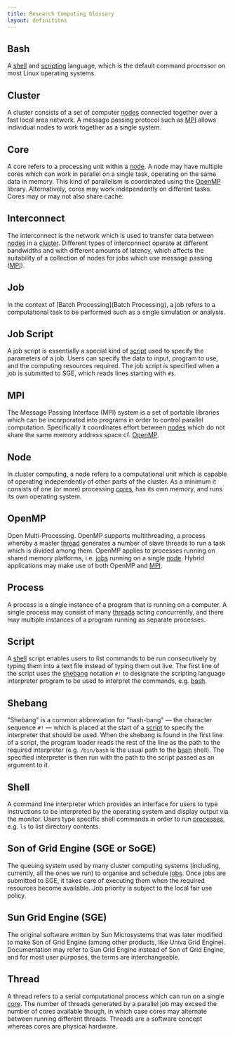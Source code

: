 ```yaml
---
title: Research Computing Glossary
layout: definitions
---
```



## Bash
   
A [shell](#shell) and [scripting](#script) language, which is the default
command processor on most Linux operating systems.

## Cluster

A cluster consists of a set of computer [nodes](#node)
connected together over a fast local area network. A message passing
protocol such as [MPI](#mpi) allows individual nodes to
work together as a single system.

## Core

A core refers to a processing unit within a [node](#node). A node may have multiple cores which can
work in parallel on a single task, operating on the same data in
memory. This kind of parallelism is coordinated using the [OpenMP](#openmp) library. Alternatively, cores may work
independently on different tasks. Cores may or may not also share
cache.

## Interconnect

The interconnect is the network which is used to transfer data
between [nodes](#node) in a [cluster](#cluster). Different types of interconnect
operate at different bandwidths and with different amounts of latency, which affects the
suitability of a collection of nodes for jobs which use message
passing ([MPI](#mpi)).

## Job

In the context of [Batch Processing](Batch Processing), a job refers to a
computational task to be performed such as a single simulation or
analysis.

## Job Script

A job script is essentially a special kind of [script](#script) used to specify the parameters of a job.
Users can specify the data to input, program to use, and the
computing resources required. The job script is specified when a job
is submitted to SGE, which reads lines starting with `#$`.

## MPI

The Message Passing Interface (MPI) system is a set of portable
libraries which can be incorporated into programs in order to
control parallel computation. Specifically it coordinates effort
between [nodes](#node) which do not share the same
memory address space cf. [OpenMP](#openmp).

## Node

In cluster computing, a node refers to a computational unit which is
capable of operating independently of other parts of the cluster. As
a minimum it consists of one (or more) processing [cores](#core), has its own memory, and runs its own
operating system.

## OpenMP

Open Multi-Processing. OpenMP supports multithreading, a process
whereby a master [thread](#thread) generates a number of
slave threads to run a task which is divided among them. OpenMP
applies to processes running on shared memory platforms, i.e. 
[jobs](#job) running on a single [node](#node). Hybrid applications may make use of both
OpenMP and [MPI](#mpi).

## Process

A process is a single instance of a program that is running on a
computer. A single process may consist of many [threads](#thread) acting concurrently, and there may
multiple instances of a program running as separate processes.

## Script

A [shell](#shell) script enables users to list commands
to be run consecutively by typing them into a text file instead of typing them out live. The first
line of the script uses the [shebang](#Shebang) notation `#!` to designate the
scripting language interpreter program to be used to interpret the commands, e.g. [bash](#bash).

## Shebang

"Shebang" is a common abbreviation for "hash-bang" — the character sequence `#!` — which is placed at
the start of a [script](#script) to specify the
interpreter that should be used. When the shebang is found in the
first line of a script, the program loader reads the rest of the
line as the path to the required interpreter (e.g. `/bin/bash` is the
usual path to the [bash](#bash) shell). The specified
interpreter is then run with the path to the script passed as an
argument to it.

## Shell

A command line interpreter which provides an interface for users to
type instructions to be interpreted by the operating system and
display output via the monitor. Users type specific shell commands
in order to run [processes](#process), e.g. `ls` to list
directory contents.

## Son of Grid Engine (SGE or SoGE)

The queuing system used by many cluster computing systems (including, currently, all the ones we run)
to organise and schedule [jobs](#job). Once jobs are submitted to SGE, it takes
care of executing them when the required resources become available.
Job priority is subject to the local fair use policy.

## Sun Grid Engine (SGE)

The original software written by Sun Microsystems that was later modified to
make Son of Grid Engine (among other products, like Univa Grid Engine).
Documentation may refer to Sun Grid Engine instead of Son of Grid Engine, and
for most user purposes, the terms are interchangeable.

## Thread

A thread refers to a serial computational process which can run on a
single [core](#core). The number of threads generated by
a parallel job may exceed the number of cores available though, in
which case cores may alternate between running different threads.
Threads are a software concept whereas cores are physical hardware.

